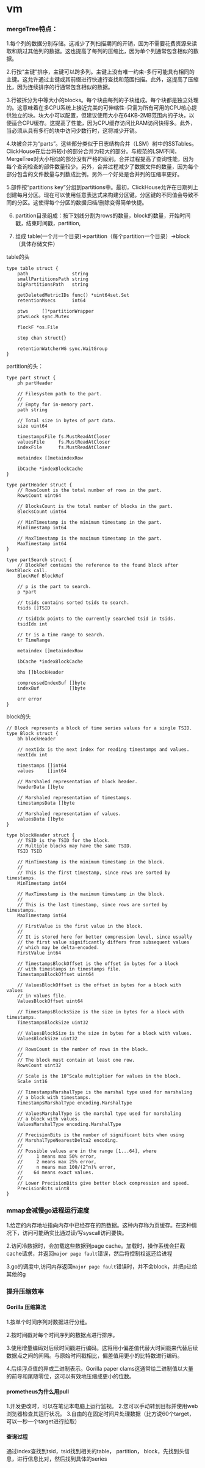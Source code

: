 # vm

### mergeTree特点：

1.每个列的数据分别存储。这减少了列扫描期间的开销，因为不需要花费资源来读取和跳过其他列的数据。这也提高了每列的压缩比，因为单个列通常包含相似的数据。

2.行按“主键”排序，主键可以跨多列。主键上没有唯一约束-多行可能具有相同的主键。这允许通过主键或其前缀进行快速行查找和范围扫描。此外，这提高了压缩比，因为连续排序的行通常包含相似的数据。

3.行被拆分为中等大小的blocks。每个块由每列的子块组成。每个块都是独立处理的。这意味着在多CPU系统上接近完美的可伸缩性-只需为所有可用的CPU核心提供独立的块。块大小可以配置，但建议使用大小在64KB-2MB范围内的子块，以便适合CPU缓存。这提高了性能，因为CPU缓存访问比RAM访问快得多。此外，当必须从具有多行的块中访问少数行时，这将减少开销。

4.块被合并为“parts”。这些部分类似于日志结构合并（LSM）树中的SSTables。ClickHouse在后台将较小的部分合并为较大的部分。与规范的LSM不同，MergeTree对大小相似的部分没有严格的级别。合并过程提高了查询性能，因为每个查询检查的部件数量较少。另外，合并过程减少了数据文件的数量，因为每个部分包含的文件数量与列数成比例。另外一个好处是合并列的压缩率更好。

5.部件按“partitions key”分组到partitions中。最初，ClickHouse允许在日期列上创建每月分区。现在可以使用任意表达式来构建分区键。分区键的不同值会导致不同的分区。这使得每个分区的数据归档/删除变得简单快捷。

6. partition目录组成：按下划线分割为rows的数量，block的数量，开始时间戳，结束时间戳，partition,

7. 组成 table(一个月一个目录)->partition（每个partition一个目录）->block（具体存储文件）

table的头
```
type table struct {
	path                string
	smallPartitionsPath string
	bigPartitionsPath   string

	getDeletedMetricIDs func() *uint64set.Set
	retentionMsecs      int64

	ptws     []*partitionWrapper
	ptwsLock sync.Mutex

	flockF *os.File

	stop chan struct{}

	retentionWatcherWG sync.WaitGroup
}
```

partition的头：
```
type part struct {
	ph partHeader

	// Filesystem path to the part.
	//
	// Empty for in-memory part.
	path string

	// Total size in bytes of part data.
	size uint64

	timestampsFile fs.MustReadAtCloser
	valuesFile     fs.MustReadAtCloser
	indexFile      fs.MustReadAtCloser

	metaindex []metaindexRow

	ibCache *indexBlockCache
}

type partHeader struct {
	// RowsCount is the total number of rows in the part.
	RowsCount uint64

	// BlocksCount is the total number of blocks in the part.
	BlocksCount uint64

	// MinTimestamp is the minimum timestamp in the part.
	MinTimestamp int64

	// MaxTimestamp is the maximum timestamp in the part.
	MaxTimestamp int64
}

type partSearch struct {
	// BlockRef contains the reference to the found block after NextBlock call.
	BlockRef BlockRef

	// p is the part to search.
	p *part

	// tsids contains sorted tsids to search.
	tsids []TSID

	// tsidIdx points to the currently searched tsid in tsids.
	tsidIdx int

	// tr is a time range to search.
	tr TimeRange

	metaindex []metaindexRow

	ibCache *indexBlockCache

	bhs []blockHeader

	compressedIndexBuf []byte
	indexBuf           []byte

	err error
}
```
block的头
```
// Block represents a block of time series values for a single TSID.
type Block struct {
	bh blockHeader

	// nextIdx is the next index for reading timestamps and values.
	nextIdx int

	timestamps []int64
	values     []int64

	// Marshaled representation of block header.
	headerData []byte

	// Marshaled representation of timestamps.
	timestampsData []byte

	// Marshaled representation of values.
	valuesData []byte
}

type blockHeader struct {
	// TSID is the TSID for the block.
	// Multiple blocks may have the same TSID.
	TSID TSID

	// MinTimestamp is the minimum timestamp in the block.
	//
	// This is the first timestamp, since rows are sorted by timestamps.
	MinTimestamp int64

	// MaxTimestamp is the maximum timestamp in the block.
	//
	// This is the last timestamp, since rows are sorted by timestamps.
	MaxTimestamp int64

	// FirstValue is the first value in the block.
	//
	// It is stored here for better compression level, since usually
	// the first value significantly differs from subsequent values
	// which may be delta-encoded.
	FirstValue int64

	// TimestampsBlockOffset is the offset in bytes for a block
	// with timestamps in timestamps file.
	TimestampsBlockOffset uint64

	// ValuesBlockOffset is the offset in bytes for a block with values
	// in values file.
	ValuesBlockOffset uint64

	// TimestampsBlocksSize is the size in bytes for a block with timestamps.
	TimestampsBlockSize uint32

	// ValuesBlockSize is the size in bytes for a block with values.
	ValuesBlockSize uint32

	// RowsCount is the number of rows in the block.
	//
	// The block must contain at least one row.
	RowsCount uint32

	// Scale is the 10^Scale multiplier for values in the block.
	Scale int16

	// TimestampsMarshalType is the marshal type used for marshaling
	// a block with timestamps.
	TimestampsMarshalType encoding.MarshalType

	// ValuesMarshalType is the marshal type used for marshaling
	// a block with values.
	ValuesMarshalType encoding.MarshalType

	// PrecisionBits is the number of significant bits when using
	// MarshalTypeNearestDelta2 encoding.
	//
	// Possible values are in the range [1...64], where
	//     1 means max 50% error,
	//     2 means max 25% error,
	//     n means max 100/(2^n)% error,
	//    64 means exact values.
	//
	// Lower PrecisionBits give better block compression and speed.
	PrecisionBits uint8
}
```

### mmap会减慢go进程运行速度
1.给定的内存地址指向内存中已经存在的热数据。这种内存称为页缓存。在这种情况下，访问可能确实比通过读/写syscall访问要快。

2.访问冷数据时，会加载这些数据到page cache。加载时，操作系统会拦截cache请求，并返回`major page fault`错误，然后将控制权返还给进程

3.go的调度中,访问内存返回`major page fault`错误时，并不会block，并把p让给其他的g

### 提升压缩效率
#### Gorilla 压缩算法
1.按单个时间序列对数据进行分组。

2.按时间戳对每个时间序列的数据点进行排序。

3.使用增量编码对后续时间戳进行编码。这将用小偏差值代替大时间戳来代替后续数据点之间的间隔。与原始时间戳相比，偏差值用更小的比特数进行编码。

4.后续浮点值的异或二进制表示。Gorilla paper clams这通常给二进制值以大量的前导和尾随零位，这可以有效地压缩成更小的位数。

#### prometheus为什么用pull
1.开发更改时，可以在笔记本电脑上运行监视。
2.您可以手动转到目标并使用web浏览器检查其运行状况。
3.自由的在固定时间片处理数据（比方说60个target，可以一秒一个target进行拉取）

#### 查询过程
通过index查找到tsid，tsid找到相关的table， partition， block，先找到头信息，进行信息比对，然后找到具体的series
